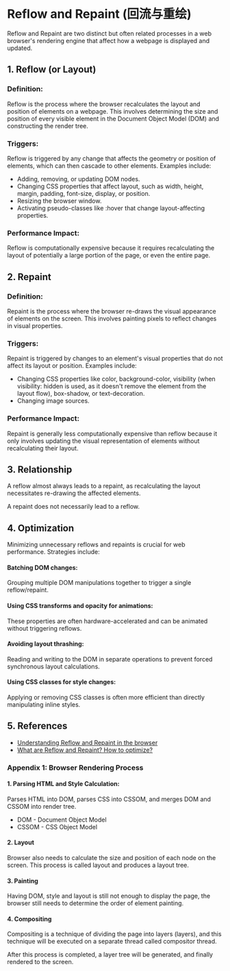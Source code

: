 # Reflow and Repaint (回流与重绘)

Reflow and Repaint are two distinct but often related processes in a web browser's rendering engine that affect how a webpage is displayed and updated.

## 1. Reflow (or Layout)

### Definition:

Reflow is the process where the browser recalculates the layout and position of elements on a webpage. This involves determining the size and position of every visible element in the Document Object Model (DOM) and constructing the render tree.

### Triggers:

Reflow is triggered by any change that affects the geometry or position of elements, which can then cascade to other elements. Examples include:

- Adding, removing, or updating DOM nodes.
- Changing CSS properties that affect layout, such as width, height, margin, padding, font-size, display, or position.
- Resizing the browser window.
- Activating pseudo-classes like :hover that change layout-affecting properties. 
    
### Performance Impact:

Reflow is computationally expensive because it requires recalculating the layout of potentially a large portion of the page, or even the entire page. 

## 2. Repaint

### Definition:

Repaint is the process where the browser re-draws the visual appearance of elements on the screen. This involves painting pixels to reflect changes in visual properties.

### Triggers:

Repaint is triggered by changes to an element's visual properties that do not affect its layout or position. Examples include:
- Changing CSS properties like color, background-color, visibility (when visibility: hidden is used, as it doesn't remove the element from the layout flow), box-shadow, or text-decoration.
- Changing image sources. 

### Performance Impact:

Repaint is generally less computationally expensive than reflow because it only involves updating the visual representation of elements without recalculating their layout. 

## 3. Relationship

A reflow almost always leads to a repaint, as recalculating the layout necessitates re-drawing the affected elements.

A repaint does not necessarily lead to a reflow.

## 4. Optimization

Minimizing unnecessary reflows and repaints is crucial for web performance. Strategies include:

#### Batching DOM changes:

Grouping multiple DOM manipulations together to trigger a single reflow/repaint.

#### Using CSS transforms and opacity for animations:

These properties are often hardware-accelerated and can be animated without triggering reflows.

#### Avoiding layout thrashing:

Reading and writing to the DOM in separate operations to prevent forced synchronous layout calculations.

#### Using CSS classes for style changes:

Applying or removing CSS classes is often more efficient than directly manipulating inline styles.

## 5. References

-  [Understanding Reflow and Repaint in the browser](https://dev.to/gopal1996/understanding-reflow-and-repaint-in-the-browser-1jbg)
-  [What are Reflow and Repaint? How to optimize?](https://www.explainthis.io/en/swe/repaint-and-reflow)

### Appendix 1: Browser Rendering Process

#### 1. Parsing HTML and Style Calculation:

Parses HTML into DOM, parses CSS into CSSOM, and merges DOM and CSSOM into render tree.

  - DOM - Document Object Model
  - CSSOM - CSS Object Model

#### 2. Layout

Browser also needs to calculate the size and position of each node on the screen. This process is called layout and produces a layout tree.

#### 3. Painting

Having DOM, style and layout is still not enough to display the page, the browser still needs to determine the order of element painting.

#### 4. Compositing

Compositing is a technique of dividing the page into layers (layers), and this technique will be executed on a separate thread called compositor thread.

After this process is completed, a layer tree will be generated, and finally rendered to the screen.
